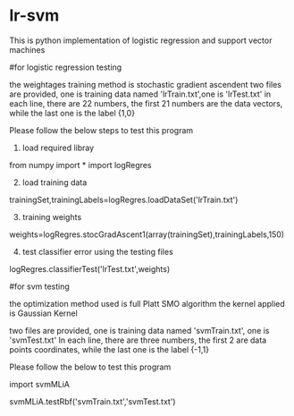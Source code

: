 # lr-svm
This is python implementation of logistic regression and support vector machines

#for logistic regression testing

the weightages training method is stochastic gradient ascendent
two files are provided, one is training data named 'lrTrain.txt',one is 'lrTest.txt'
in each line, there are 22 numbers, the first 21 numbers are the data vectors, while the last one is the label {1,0}

Please follow the below steps to test this program

1. load required libray

from numpy import *
import logRegres

2. load training data

trainingSet,trainingLabels=logRegres.loadDataSet('lrTrain.txt')

3. training weights

weights=logRegres.stocGradAscent1(array(trainingSet),trainingLabels,150)

4. test classifier error using the testing files

logRegres.classifierTest('lrTest.txt',weights)



#for svm testing

the optimization method used is full Platt SMO algorithm
the kernel applied is Gaussian Kernel

two files are provided, one is training data named 'svmTrain.txt', one is 'svmTest.txt'
In each line, there are three numbers, the first 2 are data points coordinates, while the last one is the label {-1,1}

Please follow the below to test this program

import svmMLiA

svmMLiA.testRbf('svmTrain.txt','svmTest.txt')
